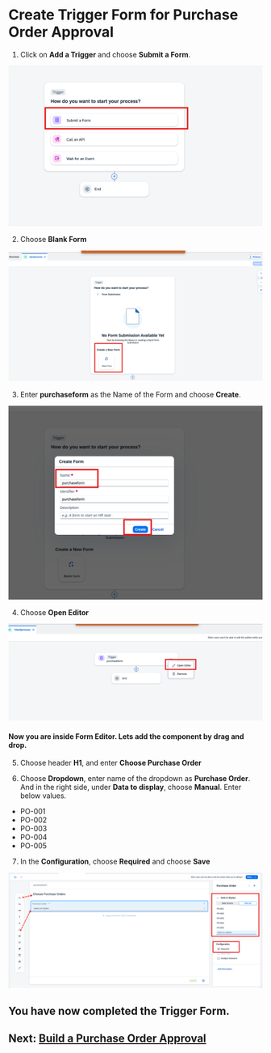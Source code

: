 # Create Trigger Form for Purchase Order Approval

1. Click on **Add a Trigger** and choose **Submit a Form**.

![](./images/chooseform.png)

2. Choose **Blank Form**

![](./images/blank%20form.png)

3. Enter **purchaseform** as the Name of the Form and choose **Create**.

![](./images/formname.png)

4. Choose **Open Editor**

![](./images/formeditor.png)

#### Now you are inside Form Editor. Lets add the component by drag and drop.

5. Choose header **H1**, and enter **Choose Purchase Order**

6. Choose **Dropdown**, enter name of the dropdown as **Purchase Order**. And in the right side, under **Data to display**, choose **Manual**. Enter below values.

* PO-001
* PO-002
* PO-003
* PO-004
* PO-005

7. In the **Configuration**, choose **Required** and choose **Save**

![](./images/fillform.png)

## You have now completed the Trigger Form.

## Next: [Build a Purchase Order Approval](../approval/README.md)

